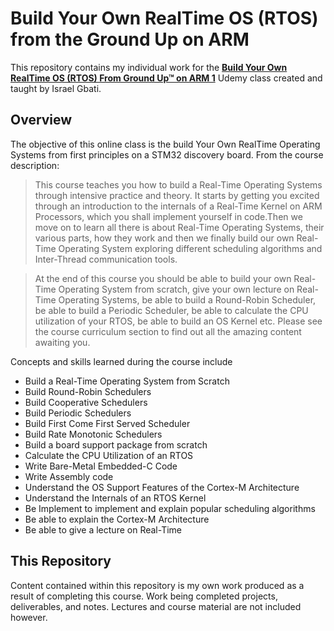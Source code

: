 # Build Your Own RealTime OS (RTOS) from the Ground Up on ARM

This repository contains my individual work for the **[Build Your Own RealTime OS (RTOS) From Ground Up™ on ARM 1](https://www.udemy.com/course/rtos-building-from-ground-up-on-arm-processors/)** Udemy class created and taught by Israel Gbati.

## Overview

The objective of this online class is the build Your Own RealTime Operating Systems from first principles on a STM32 discovery board. From the course description:

> This course teaches you how to build a Real-Time Operating Systems through intensive practice and theory. It starts by getting you excited through an introduction to the internals of a Real-Time Kernel on ARM Processors, which you shall implement yourself in code.Then we move on to learn all there  is about Real-Time Operating Systems, their various parts, how they work and then we finally build our own Real-Time Operating System exploring different scheduling algorithms and Inter-Thread communication tools. 

> At the end of this course you should be able to build your own Real-Time Operating System from scratch, give your own lecture on Real-Time Operating Systems, be able to build a Round-Robin Scheduler, be able to build a Periodic Scheduler, be able to calculate the CPU utilization of your RTOS, be able to build an OS Kernel etc. Please see the course curriculum section to find out all the amazing content awaiting you.

Concepts and skills learned during the course include

* Build a Real-Time Operating System from Scratch
* Build Round-Robin Schedulers
* Build Cooperative Schedulers
* Build Periodic Schedulers
* Build First Come First Served Scheduler
* Build Rate Monotonic Schedulers
* Build a board support package from scratch
* Calculate the CPU Utilization of an RTOS
* Write Bare-Metal Embedded-C Code
* Write Assembly code
* Understand the OS Support Features of the Cortex-M Architecture
* Understand the Internals of an RTOS Kernel
* Be Implement to implement and explain popular scheduling algorithms
* Be able to explain the Cortex-M Architecture
* Be able to give a lecture on Real-Time

## This Repository

Content contained within this repository is my own work produced as a result of completing this course. Work being completed projects, deliverables, and notes. Lectures and course material are not included however.